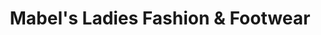 ---
title: "Mabel's Ladies Fashion & Footwear"
url: /bandon/mabels-ladies-fashion-and-footwear/
shop: clothes
---